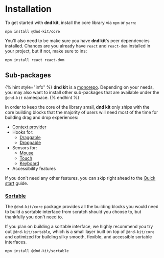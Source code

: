 # Installation

To get started with **dnd kit**, install the core library via `npm` or `yarn`:  

```
npm install @dnd-kit/core
```

You'll also need to be make sure you have **dnd kit**'s peer dependencies installed. Chances are you already have `react` and `react-dom` installed in your project, but if not, make sure to ins:

```bash
npm install react react-dom
```

## Sub-packages

{% hint style="info" %}
 **dnd kit** is a [monorepo](https://en.wikipedia.org/wiki/Monorepo). Depending on your needs, you may also want to install other  sub-packages that are available under the `@dnd-kit` namespace.
{% endhint %}

In order to keep the core of the library small, **dnd kit** only ships with the core building blocks that the majority of users will need most of the time for building drag and drop experiences:

* [Context provider](../api-documentation/context-provider/)
* Hooks for: 
  * [Draggable](../api-documentation/draggable/)
  * [Droppable](../api-documentation/droppable/)
* Sensors for:
  *  [Mouse](../api-documentation/sensors/mouse.md)
  * [Touch](../api-documentation/sensors/touch.md)
  * [Keyboard](../api-documentation/sensors/keyboard.md)
* Accessibility features

If you don't need any other features, you can skip right ahead to the [Quick start](getting-started.md) guide. 

### [Sortable](../presets/sortable/)

The `@dnd-kit/core` package provides all the building blocks you would need to build a sortable interface from scratch should you choose to, but thankfully you don't need to. 

If you plan on building a sortable interface, we highly recommend you try out `@dnd-kit/sortable`, which is a small layer built on top of `@dnd-kit/core` and optimized for building silky smooth, flexible, and accessible sortable interfaces.

```
npm install @dnd-kit/sortable
```


